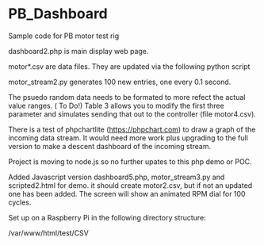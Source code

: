 # PB_Dashboard
 Sample code for PB motor test rig

dashboard2.php is main display web page.

motor*.csv are data files. They are updated via the following python script

motor_stream2.py generates 100 new entries, one every 0.1 second.

The psuedo random data needs to be formated to more refect the actual value ranges. ( To Do!)
Table 3 allows you to modify the first three parameter and simulates sending that out to the controller  (file motor4.csv). 

There is a test of phpchartlite  (https://phpchart.com) to draw a graph of the incoming data stream. It would need more work plus upgrading  to the full version to make a descent dashboard of the incoming stream.


Project is moving to node.js so no further upates to this php demo or POC.

Added Javascript version dashboard5.php, motor_stream3.py and scripted2.html  for demo. it should create motor2.csv, but if not an updated one has been added. The screen will show an animated RPM dial for 100 cycles. 

Set up on a Raspberry Pi in the following directory structure:

/var/www/html/test/CSV

